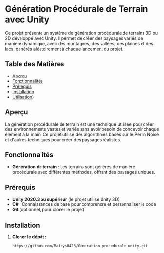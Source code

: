 # Génération Procédurale de Terrain avec Unity

Ce projet présente un système de génération procédurale de terrains 3D ou 2D développé avec Unity. Il permet de créer des paysages variés de manière dynamique, avec des montagnes, des vallées, des plaines et des lacs, générés aléatoirement à chaque lancement du projet.

## Table des Matières

- [Aperçu](#aperçu)
- [Fonctionnalités](#fonctionnalités)
- [Prérequis](#prérequis)
- [Installation](#installation)
- [Utilisation](#utilisation))

## Aperçu

La génération procédurale de terrain est une technique utilisée pour créer des environnements vastes et variés sans avoir besoin de concevoir chaque élément à la main. Ce projet utilise des algorithmes basés sur le Perlin Noise et d'autres techniques pour créer des paysages réalistes.

## Fonctionnalités

- **Génération de terrain** : Les terrains sont générés de manière procédurale avec différentes méthodes, offrant des paysages uniques.

## Prérequis

- **Unity 2020.3 ou supérieur** (le projet utilise Unity 3D)
- **C#** : Connaissances de base pour comprendre et personnaliser le code
- **Git** (optionnel, pour cloner le projet)

## Installation

1. **Cloner le dépôt :**

   ```bash
   https://github.com/Mattys8423/Generation_procedurale_unity.git
